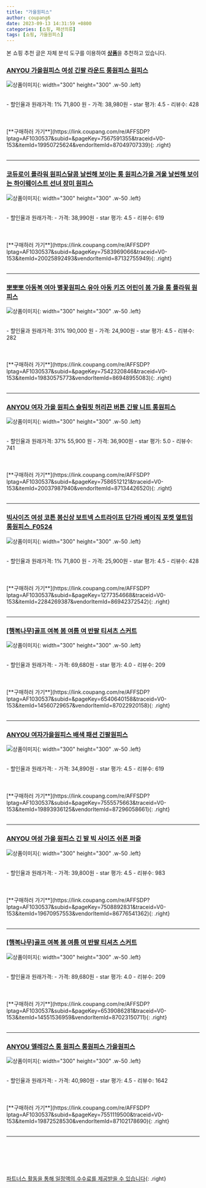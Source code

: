 ```yaml
---
title: "가을원피스"
author: coupang6
date: 2023-09-13 14:31:59 +0800
categories: [쇼핑, 패션의류]
tags: [쇼핑, 가을원피스]
---
```


본 쇼핑 추천 글은 자체 분석 도구를 이용하여 [**상품**](https://link.coupang.com/a/bao1ui)을 추천하고 있습니다.

### [ANYOU 가을원피스 여성 긴팔 라운드 롱원피스 원피스](https://link.coupang.com/re/AFFSDP?lptag=AF1030537&subid=&pageKey=7567591355&traceid=V0-153&itemId=19950725624&vendorItemId=87049707339)

![상품이미지](https://thumbnail10.coupangcdn.com/thumbnails/remote/230x230ex/image/vendor_inventory/c8be/eb3196997b7588ea4d960f15878c66e7471cc86ad62438e427fd8a1d6ec2.jpg){: width="300" height="300" .w-50 .left}


<br>
- 할인율과 원래가격: 1%  71,800   원
- 가격: 38,980원
- star 평가: 4.5
- 리뷰수: 428
<br>
<br>
<br>
<br>
[**구매하러 가기**](https://link.coupang.com/re/AFFSDP?lptag=AF1030537&subid=&pageKey=7567591355&traceid=V0-153&itemId=19950725624&vendorItemId=87049707339){: .right}
<br>
<br>

---

### [코듀로이 플라워 원피스달콤 날씬해 보이는 롱 원피스가을 겨울 날씬해 보이는 하이웨이스트 선녀 장미 원피스](https://link.coupang.com/re/AFFSDP?lptag=AF1030537&subid=&pageKey=7583969066&traceid=V0-153&itemId=20025892493&vendorItemId=87132755949)

![상품이미지](https://thumbnail7.coupangcdn.com/thumbnails/remote/230x230ex/image/vendor_inventory/82a3/aa139adaff1fd74c04e81c394d08b33e9fca0b6c6f6a826341efec37bdd1.jpg){: width="300" height="300" .w-50 .left}


<br>
- 할인율과 원래가격: 
- 가격: 38,990원
- star 평가: 4.5
- 리뷰수: 619
<br>
<br>
<br>
<br>
[**구매하러 가기**](https://link.coupang.com/re/AFFSDP?lptag=AF1030537&subid=&pageKey=7583969066&traceid=V0-153&itemId=20025892493&vendorItemId=87132755949){: .right}
<br>
<br>

---

### [뽀뽀뽀 아동복 여아 별꽃원피스 유아 아동 키즈 어린이 봄 가을 롱 플라워 원피스](https://link.coupang.com/re/AFFSDP?lptag=AF1030537&subid=&pageKey=7542320846&traceid=V0-153&itemId=19830575773&vendorItemId=86948955083)

![상품이미지](https://thumbnail7.coupangcdn.com/thumbnails/remote/230x230ex/image/vendor_inventory/1329/e5096ebccfdde7d7717e2863c59273f49fb0fdef3c206e0c561a6d641a3b.jpg){: width="300" height="300" .w-50 .left}


<br>
- 할인율과 원래가격: 31%  190,000   원
- 가격: 24,900원
- star 평가: 4.5
- 리뷰수: 282
<br>
<br>
<br>
<br>
[**구매하러 가기**](https://link.coupang.com/re/AFFSDP?lptag=AF1030537&subid=&pageKey=7542320846&traceid=V0-153&itemId=19830575773&vendorItemId=86948955083){: .right}
<br>
<br>

---

### [ANYOU 여자 가을 원피스 슬림핏 허리끈 버튼 긴팔 니트 롱원피스](https://link.coupang.com/re/AFFSDP?lptag=AF1030537&subid=&pageKey=7586512121&traceid=V0-153&itemId=20037987940&vendorItemId=87134426520)

![상품이미지](https://thumbnail6.coupangcdn.com/thumbnails/remote/230x230ex/image/vendor_inventory/a82b/57380ad9ca67c0d622287fe8da51d9493d176fd73a2879e47d08a6cb3b8e.jpg){: width="300" height="300" .w-50 .left}


<br>
- 할인율과 원래가격: 37%  55,900   원
- 가격: 36,900원
- star 평가: 5.0
- 리뷰수: 741
<br>
<br>
<br>
<br>
[**구매하러 가기**](https://link.coupang.com/re/AFFSDP?lptag=AF1030537&subid=&pageKey=7586512121&traceid=V0-153&itemId=20037987940&vendorItemId=87134426520){: .right}
<br>
<br>

---

### [빅사이즈 여성 코튼 봄신상 보트넥 스트라이프 단가라 베이직 포켓 옆트임 롱원피스_F0524](https://link.coupang.com/re/AFFSDP?lptag=AF1030537&subid=&pageKey=1277354668&traceid=V0-153&itemId=2284269387&vendorItemId=86942372542)

![상품이미지](https://thumbnail6.coupangcdn.com/thumbnails/remote/230x230ex/image/vendor_inventory/1686/a2cbe0d6735626d3db4d1836e5b30e210247ca297c53d8f1d56690989243.jpg){: width="300" height="300" .w-50 .left}


<br>
- 할인율과 원래가격: 1%  71,800   원
- 가격: 25,900원
- star 평가: 4.5
- 리뷰수: 428
<br>
<br>
<br>
<br>
[**구매하러 가기**](https://link.coupang.com/re/AFFSDP?lptag=AF1030537&subid=&pageKey=1277354668&traceid=V0-153&itemId=2284269387&vendorItemId=86942372542){: .right}
<br>
<br>

---

### [[행복나무]골프 여복 봄 여름 여 반팔 티셔츠 스커트](https://link.coupang.com/re/AFFSDP?lptag=AF1030537&subid=&pageKey=6540640158&traceid=V0-153&itemId=14560729657&vendorItemId=87022920158)

![상품이미지](https://thumbnail9.coupangcdn.com/thumbnails/remote/230x230ex/image/vendor_inventory/1442/9f576824acbe81d4b4e894ac7249fa70685a4134c007027d76c7beb913ee.jpg){: width="300" height="300" .w-50 .left}


<br>
- 할인율과 원래가격: 
- 가격: 69,680원
- star 평가: 4.0
- 리뷰수: 209
<br>
<br>
<br>
<br>
[**구매하러 가기**](https://link.coupang.com/re/AFFSDP?lptag=AF1030537&subid=&pageKey=6540640158&traceid=V0-153&itemId=14560729657&vendorItemId=87022920158){: .right}
<br>
<br>

---

### [ANYOU 여자가을원피스 배색 패션 긴팔원피스](https://link.coupang.com/re/AFFSDP?lptag=AF1030537&subid=&pageKey=7555575663&traceid=V0-153&itemId=19893936125&vendorItemId=87296058661)

![상품이미지](https://thumbnail6.coupangcdn.com/thumbnails/remote/230x230ex/image/vendor_inventory/f94d/3214d5c468a9fe67972c6704a821169dc0ce4792e579423d8bfc63907096.jpg){: width="300" height="300" .w-50 .left}


<br>
- 할인율과 원래가격: 
- 가격: 34,890원
- star 평가: 4.5
- 리뷰수: 619
<br>
<br>
<br>
<br>
[**구매하러 가기**](https://link.coupang.com/re/AFFSDP?lptag=AF1030537&subid=&pageKey=7555575663&traceid=V0-153&itemId=19893936125&vendorItemId=87296058661){: .right}
<br>
<br>

---

### [ANYOU 여성 가을 원피스 긴 발 빅 사이즈 쉬폰 퍼즐](https://link.coupang.com/re/AFFSDP?lptag=AF1030537&subid=&pageKey=7508892831&traceid=V0-153&itemId=19670957553&vendorItemId=86776541362)

![상품이미지](https://thumbnail8.coupangcdn.com/thumbnails/remote/230x230ex/image/vendor_inventory/1ac6/a8ba6030e17983ceeff90be3082c29aaddd9cfe9d9636ae3987c9019ea3e.jpg){: width="300" height="300" .w-50 .left}


<br>
- 할인율과 원래가격: 
- 가격: 39,800원
- star 평가: 4.5
- 리뷰수: 983
<br>
<br>
<br>
<br>
[**구매하러 가기**](https://link.coupang.com/re/AFFSDP?lptag=AF1030537&subid=&pageKey=7508892831&traceid=V0-153&itemId=19670957553&vendorItemId=86776541362){: .right}
<br>
<br>

---

### [[행복나무]골프 여복 봄 여름 여 반팔 티셔츠 스커트](https://link.coupang.com/re/AFFSDP?lptag=AF1030537&subid=&pageKey=6539086281&traceid=V0-153&itemId=14551536959&vendorItemId=87023150711)

![상품이미지](https://thumbnail9.coupangcdn.com/thumbnails/remote/230x230ex/image/vendor_inventory/68e9/56674b10a4818cf099745ff4ac7e35288650775aac053e9eaea42760a218.jpg){: width="300" height="300" .w-50 .left}


<br>
- 할인율과 원래가격: 
- 가격: 89,680원
- star 평가: 4.0
- 리뷰수: 209
<br>
<br>
<br>
<br>
[**구매하러 가기**](https://link.coupang.com/re/AFFSDP?lptag=AF1030537&subid=&pageKey=6539086281&traceid=V0-153&itemId=14551536959&vendorItemId=87023150711){: .right}
<br>
<br>

---

### [ANYOU 엘레강스 롱 원피스 롱원피스 가을원피스](https://link.coupang.com/re/AFFSDP?lptag=AF1030537&subid=&pageKey=7551119500&traceid=V0-153&itemId=19872528530&vendorItemId=87102178690)

![상품이미지](https://thumbnail10.coupangcdn.com/thumbnails/remote/230x230ex/image/vendor_inventory/494a/667158bd7ee6d2ad0765f10dd5ab4c962de067a6a6ca027cf7add4f1bc5d.jpg){: width="300" height="300" .w-50 .left}


<br>
- 할인율과 원래가격: 
- 가격: 40,980원
- star 평가: 4.5
- 리뷰수: 1642
<br>
<br>
<br>
<br>
[**구매하러 가기**](https://link.coupang.com/re/AFFSDP?lptag=AF1030537&subid=&pageKey=7551119500&traceid=V0-153&itemId=19872528530&vendorItemId=87102178690){: .right}
<br>
<br>

---
<br><br><br><br><br> [파트너스 활동을 통해 일정액의 수수료를 제공받을 수 있습니다](https://link.coupang.com/a/bao1ui){: .right}